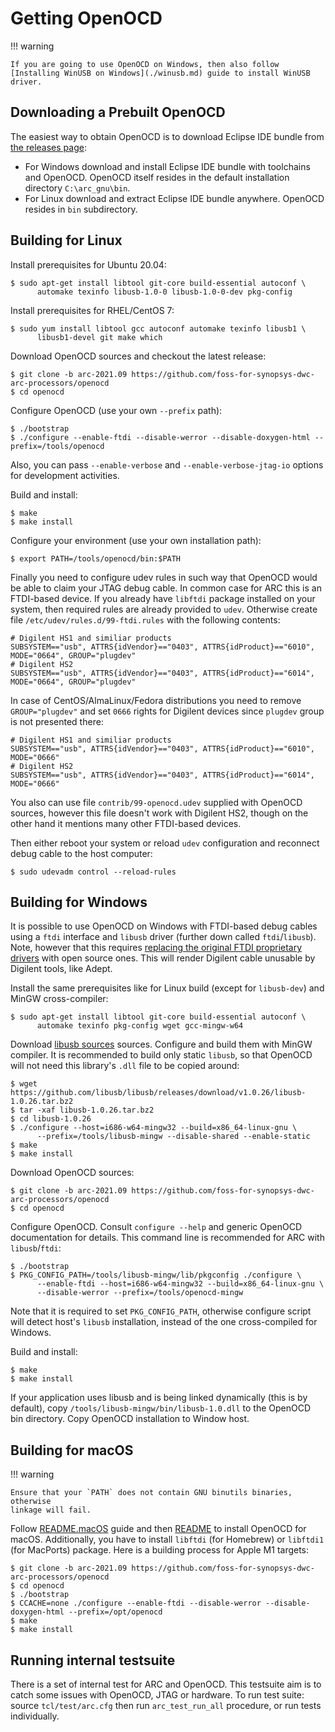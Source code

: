 # Getting OpenOCD

!!! warning

    If you are going to use OpenOCD on Windows, then also follow
    [Installing WinUSB on Windows](./winusb.md) guide to install WinUSB driver.

## Downloading a Prebuilt OpenOCD

The easiest way to obtain OpenOCD is to download Eclipse IDE bundle from
[the releases page](https://github.com/foss-for-synopsys-dwc-arc-processors/toolchain/releases):

* For Windows download and install Eclipse IDE bundle with toolchains and OpenOCD.
  OpenOCD itself resides in the default installation directory `C:\arc_gnu\bin`.
* For Linux download and extract Eclipse IDE bundle anywhere. OpenOCD resides in
  `bin` subdirectory.

## Building for Linux

Install prerequisites for Ubuntu 20.04:

```shell
$ sudo apt-get install libtool git-core build-essential autoconf \
      automake texinfo libusb-1.0-0 libusb-1.0-0-dev pkg-config
```

Install prerequisites for RHEL/CentOS 7:

```shell
$ sudo yum install libtool gcc autoconf automake texinfo libusb1 \
      libusb1-devel git make which
```

Download OpenOCD sources and checkout the latest release:

```shell
$ git clone -b arc-2021.09 https://github.com/foss-for-synopsys-dwc-arc-processors/openocd
$ cd openocd
```

Configure OpenOCD (use your own `--prefix` path):

```shell
$ ./bootstrap
$ ./configure --enable-ftdi --disable-werror --disable-doxygen-html --prefix=/tools/openocd
```

Also, you can pass `--enable-verbose` and `--enable-verbose-jtag-io` options for development activities.

Build and install:

```shell
$ make
$ make install
```

Configure your environment (use your own installation path):

```shell
$ export PATH=/tools/openocd/bin:$PATH
```

Finally you need to configure udev rules in such way that OpenOCD would be able
to claim your JTAG debug cable. In common case for ARC this is an FTDI-based
device. If you already have `libftdi` package installed on your system, then
required rules are already provided to `udev`. Otherwise create file
`/etc/udev/rules.d/99-ftdi.rules` with the following contents:

```text
# Digilent HS1 and similiar products
SUBSYSTEM=="usb", ATTRS{idVendor}=="0403", ATTRS{idProduct}=="6010", MODE="0664", GROUP="plugdev"
# Digilent HS2
SUBSYSTEM=="usb", ATTRS{idVendor}=="0403", ATTRS{idProduct}=="6014", MODE="0664", GROUP="plugdev"
```

In case of CentOS/AlmaLinux/Fedora distributions you need to remove `GROUP="plugdev"` and set
`0666` rights for Digilent devices since `plugdev` group is not presented there:

```text
# Digilent HS1 and similiar products
SUBSYSTEM=="usb", ATTRS{idVendor}=="0403", ATTRS{idProduct}=="6010", MODE="0666"
# Digilent HS2
SUBSYSTEM=="usb", ATTRS{idVendor}=="0403", ATTRS{idProduct}=="6014", MODE="0666"
```

You also can use file `contrib/99-openocd.udev` supplied with OpenOCD sources,
however this file doesn't work with Digilent HS2, though on the other hand it
mentions many other FTDI-based devices.

Then either reboot your system or reload `udev` configuration and reconnect debug
cable to the host computer:

```shell
$ sudo udevadm control --reload-rules
```

## Building for Windows

It is possible to use OpenOCD on Windows with FTDI-based debug cables using a
`ftdi` interface and `libusb` driver (further down called `ftdi`/`libusb`). Note,
however that this requires [replacing the original FTDI proprietary drivers](./winusb.md) with
open source ones. This will render Digilent cable unusable by Digilent tools,
like Adept.

Install the same prerequisites like for Linux build (except for `libusb-dev`) and
MinGW cross-compiler:

```shell
$ sudo apt-get install libtool git-core build-essential autoconf \
      automake texinfo pkg-config wget gcc-mingw-w64
```

Download [libusb sources](http://libusb.info) sources. Configure and build them
with MinGW compiler. It is recommended to build only static `libusb`, so that
OpenOCD will not need this library's `.dll` file to be copied around:

```shell
$ wget https://github.com/libusb/libusb/releases/download/v1.0.26/libusb-1.0.26.tar.bz2
$ tar -xaf libusb-1.0.26.tar.bz2
$ cd libusb-1.0.26
$ ./configure --host=i686-w64-mingw32 --build=x86_64-linux-gnu \
      --prefix=/tools/libusb-mingw --disable-shared --enable-static
$ make
$ make install
```

Download OpenOCD sources:

```shell
$ git clone -b arc-2021.09 https://github.com/foss-for-synopsys-dwc-arc-processors/openocd
$ cd openocd
```

Configure OpenOCD. Consult `configure --help` and generic OpenOCD documentation
for details. This command line is recommended for ARC with `libusb`/`ftdi`:

```shell
$ ./bootstrap
$ PKG_CONFIG_PATH=/tools/libusb-mingw/lib/pkgconfig ./configure \
      --enable-ftdi --host=i686-w64-mingw32 --build=x86_64-linux-gnu \
      --disable-werror --prefix=/tools/openocd-mingw
```

Note that it is required to set `PKG_CONFIG_PATH`, otherwise configure script
will detect host's `libusb` installation, instead of the one cross-compiled for
Windows.

Build and install:

```shell
$ make
$ make install
```

If your application uses libusb and is being linked dynamically (this is by
default), copy `/tools/libusb-mingw/bin/libusb-1.0.dll` to the OpenOCD bin
directory. Copy OpenOCD installation to Window host.

## Building for macOS

!!! warning

    Ensure that your `PATH` does not contain GNU binutils binaries, otherwise
    linkage will fail.

Follow [README.macOS](https://github.com/openocd-org/openocd/blob/master/README.macOS)
guide and then [README](https://github.com/openocd-org/openocd/blob/master/README)
to install OpenOCD for macOS. Additionally, you have to install `libftdi`
(for Homebrew) or `libftdi1` (for MacPorts) package. Here is a building process
for Apple M1 targets:

```shell
$ git clone -b arc-2021.09 https://github.com/foss-for-synopsys-dwc-arc-processors/openocd
$ cd openocd
$ ./bootstrap
$ CCACHE=none ./configure --enable-ftdi --disable-werror --disable-doxygen-html --prefix=/opt/openocd
$ make
$ make install
```

## Running internal testsuite

There is a set of internal test for ARC and OpenOCD. This testsuite aim is to
catch some issues with OpenOCD, JTAG or hardware. To run test suite: source
`tcl/test/arc.cfg` then run `arc_test_run_all` procedure, or run tests
individually.
